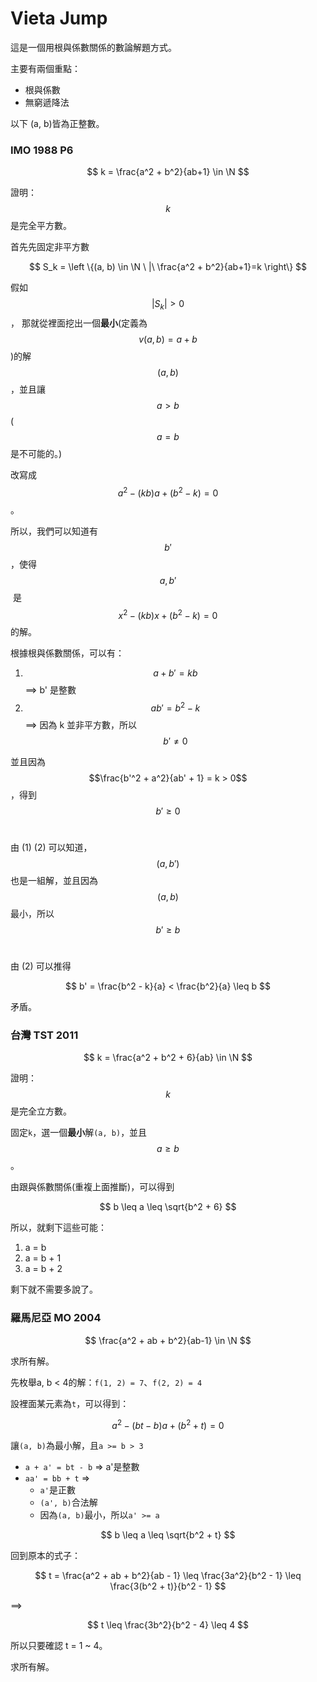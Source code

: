 # Vieta Jump

這是一個用根與係數關係的數論解題方式。

主要有兩個重點：

* 根與係數
* 無窮遞降法

以下 (a, b)皆為正整數。

### IMO 1988 P6

$$
k = \frac{a^2 + b^2}{ab+1} \in \N
$$

​證明：$$k$$ 是完全平方數。

首先先固定非平方數

$$
S_k = \left \{(a, b) \in \N \ |\  \frac{a^2 + b^2}{ab+1}=k \right\}
$$

假如 $$|S_k| > 0$$， 那就從裡面挖出一個**最小**(定義為 $$v(a, b) = a+b$$ )的解 $$(a, b)$$ ，並且讓 $$a > b$$ ($$a=b$$ 是不可能的。)

改寫成 $$a^2 - (kb)a + (b^2 - k) = 0$$​。

所以，我們可以知道有 $$b'$$​ ，使得 $$a, b'$$​ 是 $$x^2 - (kb)x + (b^2 - k) = 0$$ 的解。

根據根與係數關係，可以有：

1. $$a+b' = kb$$  ==> b' 是整數
2. $$ab' = b^2 - k$$==> 因為 k 並非平方數，所以 $$b' \neq 0$$

並且因為 $$\frac{b'^2 + a^2}{ab' + 1} = k > 0$$，得到 $$b' \geq 0$$​

由 (1) (2) ​可以知道，$$(a, b')$$ 也是一組解，並且因為 $$(a, b)$$ 最小，所以 $$b' \geq b$$​

由 (2) 可以推得

$$
b' = \frac{b^2 - k}{a} < \frac{b^2}{a} \leq b
$$

矛盾。

### 台灣 TST 2011

$$
k = \frac{a^2 + b^2 + 6}{ab} \in \N
$$

證明：$$k$$ 是完全立方數​。

固定`k`，選一個**最小**解`(a, b)`，並且 $$a \geq b$$​。

由跟與係數關係(重複上面推斷)，可以得到

$$
b \leq a \leq \sqrt{b^2 + 6}
$$

所以，就剩下這些可能：

1. a = b&#x20;
2. a = b + 1
3. a = b + 2

剩下就不需要多說了。

### 羅馬尼亞 MO 2004

$$
\frac{a^2 + ab + b^2}{ab-1} \in \N
$$

求所有解。

先枚舉a, b < 4的解：`f(1, 2) = 7`、`f(2, 2) = 4`

設裡面某元素為`t`，可以得到：

$$
a^2 - (bt-b)a + (b^2 + t) = 0
$$

讓`(a, b)`為最小解，且`a >= b > 3`

* `a + a' = bt - b` => a'是整數
* `aa' = bb + t` =>
  * `a'`是正數
  * `(a', b)`合法解
  * 因為`(a, b)`最小，所以`a' >= a`

$$
b \leq a \leq \sqrt{b^2 + t}
$$

回到原本的式子：

$$
t = \frac{a^2 + ab + b^2}{ab - 1} \leq \frac{3a^2}{b^2 - 1} \leq \frac{3(b^2 + t)}{b^2 - 1}
$$

\==>&#x20;

$$
t \leq \frac{3b^2}{b^2 - 4} \leq 4
$$

​所以只要確認 t = 1 \~ 4。



求所有解。​
